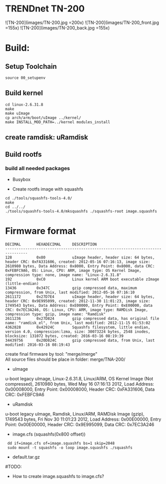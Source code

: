 # TRENDnet TN-200

![TN-200](images/TN-200.jpg =200x)
![TN-200](images/TN-200_front.jpg =155x)
![TN-200](images/TN-200_back.jpg =155x)

# Build:
## Setup Toolchain
```
source 00_setupenv
```
## Build kernel
```
cd linux-2.6.31.8
make
make uImage
cp arch/arm/boot/uImage ../kernel/
make INSTALL_MOD_PATH=../kernel modules_install
```
## create ramdisk: uRamdisk

## Build rootfs
### build all needed packages
* Busybox


* Create rootfs image with squashfs

```
cd ./tools/squashfs-tools-4.0/
make
cd ../../
./tools/squashfs-tools-4.0/mksquashfs ./squashfs-root image.squashfs 
```

# Firmware format
```
DECIMAL       HEXADECIMAL     DESCRIPTION
--------------------------------------------------------------------------------
128           0x80            uImage header, header size: 64 bytes, header CRC: 0xFA331606, created: 2012-05-16 07:16:13, image size: 2610980 bytes, Data Address: 0x8000, Entry Point: 0x8000, data CRC: 0xFEBFC9A6, OS: Linux, CPU: ARM, image type: OS Kernel Image, compression type: none, image name: "Linux-2.6.31.8"
192           0xC0            Linux kernel ARM boot executable zImage (little-endian)
13436         0x347C          gzip compressed data, maximum compression, from Unix, last modified: 2012-05-16 07:16:10
2611172       0x27D7E4        uImage header, header size: 64 bytes, header CRC: 0x9E995099, created: 2012-11-30 11:01:23, image size: 1749543 bytes, Data Address: 0xE00000, Entry Point: 0xE00000, data CRC: 0x7EC3A246, OS: Linux, CPU: ARM, image type: RAMDisk Image, compression type: gzip, image name: "Ramdisk"
2611236       0x27D824        gzip compressed data, has original file name: "ramdisk_el", from Unix, last modified: 2012-11-15 01:53:02
4362828       0x42924C        Squashfs filesystem, little endian, version 4.0, compression:lzma, size: 30073224 bytes, 2548 inodes, blocksize: 131072 bytes, created: 2016-03-16 08:19:39
34439756      0x20D824C       gzip compressed data, from Unix, last modified: 2016-03-16 08:19:43
```
create final firmware by tool: "merge/merge" <br>
All source files should be place in folder: merge/TNA-200/

 * uImage

u-boot legacy uImage, Linux-2.6.31.8, Linux/ARM, OS Kernel Image (Not compressed), 2610980 bytes, Wed May 16 07:16:13 2012, Load Address: 0x00008000, Entry Point: 0x00008000, Header CRC: 0xFA331606, Data CRC: 0xFEBFC9A6

 * uRamdisk

u-boot legacy uImage, Ramdisk, Linux/ARM, RAMDisk Image (gzip), 1749543 bytes, Fri Nov 30 11:01:23 2012, Load Address: 0x00E00000, Entry Point: 0x00E00000, Header CRC: 0x9E995099, Data CRC: 0x7EC3A246

 * image.cfs (squashfs(0x800 offset))

```
 dd if=image.cfs of=image.squashfs bs=1 skip=2048
 sudo mount -t squashfs -o loop image.squashfs ./squashfs
```
 * default.tar.gz


#TODO:
 * How to create image.squashfs to image.cfs?
